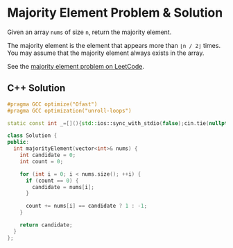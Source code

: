 # Majority Element Problem & Solution

Given an array `nums` of size `n`, return the majority element.

The majority element is the element that appears more than `⌊n / 2⌋` times.
You may assume that the majority element always exists in the array.

See the [majority element problem on LeetCode](https://leetcode.com/problems/majority-element).

## C++ Solution

```cpp
#pragma GCC optimize("Ofast")
#pragma GCC optimization("unroll-loops")

static const int _=[](){std::ios::sync_with_stdio(false);cin.tie(nullptr);cout.tie(nullptr);return 0;}();

class Solution {
public:
  int majorityElement(vector<int>& nums) {
    int candidate = 0;
    int count = 0;

    for (int i = 0; i < nums.size(); ++i) {
      if (count == 0) {
        candidate = nums[i];
      }

      count += nums[i] == candidate ? 1 : -1;
    }

    return candidate;
  }
};
```
